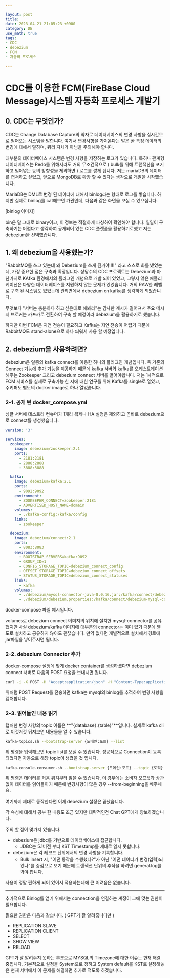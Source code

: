 ```yaml
---

layout: post
title: 
date: 2023-04-21 21:05:23 +0900
category: DE
use_math: true
tags:
- CDC
- debezium
- FCM
- 자동화 프로세스

---
```


# CDC를 이용한 FCM(FireBase Cloud Message)시스템 자동화 프로세스 개발기

## 0. CDC는 무엇인가?

CDC는 Change Database Capture의 약자로 데이터베이스의 변경 사항을 실시간으로 얻어오는 시스템을 말합니다. 여기서 변경사항을 가져온다는 말은 곧 특정 데이터의 변경에 대해서 말하며, 쿼리 자체가 아님을 주의해야 합니다.

대부분의 데이터베이스 시스템은 변경 사항을 저장하는 로그가 있습니다. 특히나 관계형 데이터베이스는 Redo를 위해서라도 거의 무조건적으로 ( bulk를 위해 트랜잭션을 포기하고 밀어넣는 등의 방향성을 제외하면 ) 로그를 쌓게 됩니다. 저는 mariaDB의 데이터를 캡쳐하고 싶었고, 앞으로 MongoDB로 확장 할 수 있다는 생각으로 개발을 시작했습니다.

MariaDB는 DML로 변경 된 데이터에 대해서 binlog라는 형태로 로그를 쌓습니다. 하지만 실제로 binlog를 cat해보면 가관인데, 다음과 같은 화면을 보실 수 있으십니다.

[binlog 이미지]

bin은 말 그대로 binary이고, 이 정보는 적절하게 파싱하여 확인해야 합니다. 일일이 구축하기는 어렵다고 생각하여 공개되어 있는 CDC 플랫폼을 활용하기로했고 저는 debezium을 선택했습니다.

## 1. 왜 debezium을 사용했는가?

"RabbitMQ를 쓰고 있는데 왜 Debezium을 쓰게 된거야!!!!" 라고 스스로 화를 냈었는데, 가장 중요한 점은 구축과 확장입니다. 상당수의 CDC 프로젝트는 Debezium과 마찬가지로 KAfka 환경에서의 플러그인 개념으로 개발 되어 있었고, 그렇지 않은 애플리케이션은 다양한 데이터베이스를 지원하지 않는 문제가 있었습니다. 거의 RAW한 레벨로 구축 된 시스템도 있었는데 관리면에서 debezium on kafka를 생각하게 되었습니다.

무엇보다 "서버는 충분하다 하고 싶은대로 해봐라"는 감사한 계시가 떨어져서 주요 메시지 브로커는 카프카로 전환하여 구축 할 예정이라 debezium을 활용하기로 했습니다.

하지만 이번 FCM은 지연 전송이 필요하고 Kafka는 지연 전송이 어렵기 때문에 RabbitMQ도 stand-alone으로 하나 띄워서 사용 할 예정입니다.

## 2. debezium을 사용하려면?

debezium은 일종의 kafka connect를 이용한 하나의 플러그인 개념입니다. 즉 기존의 Connect 기능에 추가 기능을 제공하기 때문에 kafka 서버와 kafka를 오케스트레이션해주는 Zookeeper 그리고 debezium connect 서버를 열어야합니다. 저는 1차적으로 FCM 서비스를 실제로 구축가능 한 지에 대한 연구를 위해 Kafka를 single로 열었고, 주키퍼도 별도의 docker image로 하나 열었습니다.

### 2-1. 공개 된 docker_compose.yml

싱글 서버에 테스트라 컨슈머가 1개라 복제나 HA 설정은 제외하고 곧바로 debezium으로 connect를 생성했습니다.

```yaml
version: '3'

services:
  zookeeper:
    image: debezium/zookeeper:2.1
    ports:
      - 2181:2181
      - 2888:2888
      - 3888:3888

  kafka:
    image: debezium/kafka:2.1
    ports:
      - 9092:9092
    environment:
      - ZOOKEEPER_CONNECT=zookeeper:2181
      - ADVERTISED_HOST_NAME=domain
    volumes:
      - ./kafka-config:/kafka/config
    links:
      - zookeeper

  debezium:
    image: debezium/connect:2.1
    ports:
      - 8083:8083
    environment:
      - BOOTSTRAP_SERVERS=kafka:9092
      - GROUP_ID=1
      - CONFIG_STORAGE_TOPIC=debezium_connect_config
      - OFFSET_STORAGE_TOPIC=debezium_connect_offsets
      - STATUS_STORAGE_TOPIC=debezium_connect_statuses
    links:
      - kafka
    volumes:
      - ./debezium/mysql-connector-java-8.0.16.jar:/kafka/connect/debezium-mysql-connector/mysql-connector-java-8.0.16.jar
      - ./debezium/debezium.properties:/kafka/connect/debezium-mysql-connector/debezium.properties
```

docker-compose 파일 예시입니다.

volumes로 debezium connect 이미지의 위치에 설치한 mysql-connector를 공유했지만 사실 debezium/kafka 이미지에 대부분의 connector는 이미 있기 때문에 별도로 설치하고 공유하지 않아도 괜찮습니다. 만약 없다면 개별적으로 설치해서 경로에 jar파일을 넣어주시면 됩니다.

### 2-2. debezium Connector 추가

docker-compose 설정에 맞게 docker container를 생성하셨다면 debezium connect 서버로 다음의 POST 요청을 보내시면 됩니다.

```bash
curl -i -X POST -H "Accept:application/json" -H "Content-Type:application/json" {localhost}:8083/connectors/ -d '{ "name":"idb-connector", "config":{   "connector.class":"io.debezium.connector.mysql.MySqlConnector",  "tasks.max":"1",  "database.hostname":"{DB 서버 도메인}",  "database.port":"{DB 서버 포트}",  "database.user":"{DB 유저 이름}",  "database.password":"{DB 유저 비밀번호}",  "database.server.id":"124054",  "database.server.name":"idb",  "database.include.list":"{추적하고자 하는 Database 명을 , 구분}",  "database.history.kafka.bootstrap.servers":"{localhost}:9092",  "database.history.kafka.topic":"schema-changes.idb", "schema.history.internal.kafka.bootstrap.servers":"{localhost}:9092", "schema.history.internal.kafka.topic":"schema-changes-history", "topic.prefix":"idb"}}'
```

위처럼 POST Request를 전송하면 kafka는 mysql의 binlog를 추적하여 변경 사항을 캡쳐합니다.

### 2-3. 읽어들인 내용 읽기

캡처한 변경 사항의 topic 이름은 **"{database}.{table}"**입니다. 실제로 kafka cli로 이것저것 뒤져보면 내용들을 알 수 있습니다.

```bash
kafka-topics.sh --bootstrap-server {도메인:포트} --list
```

위 명령을 입력해보면 topic list를 보실 수 있습니다. 성공적으로 Connection이 등록되었다면 자동으로 해당 topic이 생겼을 것 입니다.

```bash
kafka-console-consumer.sh --bootstrap-server {도메인:포트} --topic {토픽} --from-beginning
```

위 명령은 데이터를 처음 위치부터 읽을 수 있습니다. 이 경우에는 소비자 오프셋과 상관없이 데이터를 읽어들이기 때문에 변경사항이 많은 경우 --from-beginning을 빼주세요.

여기까지 제대로 동작한다면 이제 debezium 설정은 끝났습니다.

각 속성에 대해서 공부 한 내용도 조금 있지만 대략적인건 Chat GPT에게 양보하겠습니다.

주의 할 점이 몇가지 있습니다.
- debezium은 jdbc를 기반으로 데이터베이스에 접근합니다.
	- JDBC는 5.1버전 부터 KST Timestamp를 제대로 읽지 못합니다.
- debezium은 각 레코드 단위에서의 변경 사항을 기록합니다.
    - Bulk insert 시, "어떤 동작을 수행했나?"가 아닌 "어떤 데이터가 변경(입력)되었나"를 중점으로 보기 때문에 트랜잭션 단위의 추적을 하려면 general.log를 봐야 합니다.

사용이 정말 편하게 되어 있어서 적용하는데에 큰 어려움은 없습니다.

---

추가적으로 Binlog를 얻기 위해서는 connection을 연결하는 계정이 그에 맞는 권한이 필요합니다.

필요한 권한은 다음과 같습니다. ( GPT가 잘 알려줍니다만 )

- REPLICATION SLAVE
- REPLICATION CLIENT
- SELECT
- SHOW VIEW
- RELOAD

GPT가 잘 알려주지 못하는 부분으로 MYSQL의 Timezone에 대한 이슈는 현재 해결중입니다. 기본적으로 설정을 System으로 정하고 System default를 KST로 설정해놓은 현재 서버에서 이 문제를 해결하면 추가로 적도록 하겠습니다.

